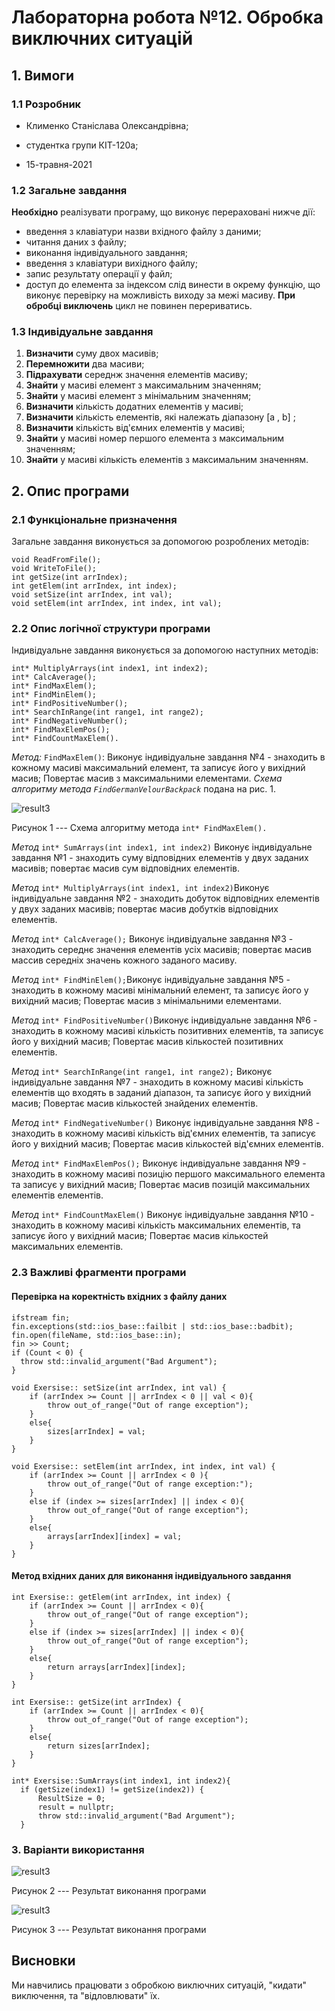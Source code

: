 ﻿
# Лабораторна робота №12. Обробка виключних ситуацій

## 1. Вимоги

### 1.1 Розробник
 
- Клименко Станіслава Олександрівна;

- студентка групи КІТ-120а;

- 15-травня-2021

### 1.2 Загальне завдання

**Необхідно** реалізувати програму, що виконує перераховані нижче дії:
* введення з клавіатури назви вхідного файлу з даними;
* читання даних з файлу;
* виконання індивідуального завдання;
* введення з клавіатури вихідного файлу;
* запис результату операції у файл;
* доступ до елемента за індексом слід винести в окрему функцію, що виконує перевірку на можливість виходу за межі масиву.
**При обробці виключень** цикл не повинен перериватись.
 
### 1.3 Індивідуальне завдання

1. **Визначити** суму двох масивів;
2. **Перемножити** два масиви;
3. **Підрахувати** середнж значення елементів масиву;
4. **Знайти** у масиві елемент з максимальним значенням;
5. **Знайти** у масиві елемент з мінімальним значенням;
6. **Визначити** кількість додатних елементів у масиві;
7. **Визначити** кількість елементів, які належать діапазону [a , b] ;
8. **Визначити** кількість від'ємних елементів у масиві;
9. **Знайти** у масиві номер першого елемента з максимальним значенням;
10. **Знайти** у масиві кількість елементів з максимальним значенням.
 

## 2. Опис програми 

### 2.1 Функціональне призначення

Загальне завдання виконується за допомогою розроблених методів:
```  void ReadFileName();  
void ReadFromFile();  
void WriteToFile();  
int getSize(int arrIndex);  
int getElem(int arrIndex, int index);  
void setSize(int arrIndex, int val);  
void setElem(int arrIndex, int index, int val);
```

### 2.2 Опис логічної структури програми
Індивідуальне завдання виконується за допомогою наступних методів:
```int* SumArrays(int index1, int index2); 
int* MultiplyArrays(int index1, int index2);  
int* CalcAverage();  
int* FindMaxElem();  
int* FindMinElem();  
int* FindPositiveNumber();  
int* SearchInRange(int range1, int range2);  
int* FindNegativeNumber();  
int* FindMaxElemPos();  
int* FindCountMaxElem().
```

_Метод:_  `FindMaxElem()`: Виконує індивідуальне завдання №4 - знаходить в кожному масиві максимальний елемент, та записує його у вихідний масив; Повертає масив з максимальними елементами.
_Схема алгоритму метода `FindGermanVelourBackpack`_ подана на рис. 1.

![result3](assets/FindMaxElem().png)

Рисунок 1 --- Схема алгоритму метода `int* FindMaxElem().`

_Метод_ `int* SumArrays(int index1, int index2)` Виконує індивідуальне завдання №1 - знаходить суму відповідних елементів у двух заданих масивів; повертає масив сум відповідних елементів.

_Метод_   `int* MultiplyArrays(int index1, int index2)`Виконує індивідуальне завдання №2 - знаходить добуток відповідних елементів у двух заданих масивів; повертає масив добутків відповідних елементів.

_Метод_ `int* CalcAverage();` Виконує індивідуальне завдання №3 - знаходить середнє значення елементів усіх масивів; повертає масив массив середніх значень кожного заданого масиву.

_Метод_ `int* FindMinElem();`Виконує індивідуальне завдання №5 - знаходить в кожному масиві мінімальний елемент, та записує його у вихідний масив; Повертає масив з мінімальними елементами.

_Метод_ `int* FindPositiveNumber()`Виконує індивідуальне завдання №6 - знаходить в кожному масиві кількість позитивних елементів, та записує його у вихідний масив; Повертає масив кількостей позитивних елементів.

_Метод_ `int* SearchInRange(int range1, int range2);` Виконує індивідуальне завдання №7 - знаходить в кожному масиві кількість елементів що входять в заданий діапазон, та записує його у вихідний масив; Повертає масив кількостей знайдених елементів.

_Метод_ `int* FindNegativeNumber()` Виконує індивідуальне завдання №8 - знаходить в кожному масиві кількість від'ємних елементів, та записує його у вихідний масив; Повертає масив кількостей від'ємних елементів.

_Метод_ `int* FindMaxElemPos();` Виконує індивідуальне завдання №9 - знаходить в кожному масиві позицію першого максимального елемента та записує у вихідний масив; Повертає масив позицій максимальних елементів елементів.

_Метод_ `int* FindCountMaxElem()` Виконує індивідуальне завдання №10 - знаходить в кожному масиві кількість максимальних елементів, та записує його у вихідний масив; Повертає масив кількостей максимальних елементів.



### 2.3 Важливі фрагменти програми

#### Перевірка на коректність вхідних  з файлу даних

``` 
ifstream fin;  
fin.exceptions(std::ios_base::failbit | std::ios_base::badbit);  
fin.open(fileName, std::ios_base::in);  
fin >> Count;  
if (Count < 0) {  
  throw std::invalid_argument("Bad Argument");  
}
```

```
void Exersise:: setSize(int arrIndex, int val) {  
    if (arrIndex >= Count || arrIndex < 0 || val < 0){  
	    throw out_of_range("Out of range exception");  
    }  
    else{  
	    sizes[arrIndex] = val;  
    }  
}
```
```
void Exersise:: setElem(int arrIndex, int index, int val) {  
    if (arrIndex >= Count || arrIndex < 0 ){  
	    throw out_of_range("Out of range exception:");  
    }  
    else if (index >= sizes[arrIndex] || index < 0){  
	    throw out_of_range("Out of range exception");  
    }  
    else{  
	    arrays[arrIndex][index] = val;  
    }  
}
```
#### Метод вхідних даних для виконання індивідуального завдання

```
int Exersise:: getElem(int arrIndex, int index) {  
    if (arrIndex >= Count || arrIndex < 0){  
	    throw out_of_range("Out of range exception");  
    }  
    else if (index >= sizes[arrIndex] || index < 0){  
	    throw out_of_range("Out of range exception");  
    }  
    else{  
	    return arrays[arrIndex][index];  
    }  
}  
```
```
int Exersise:: getSize(int arrIndex) {  
	if (arrIndex >= Count || arrIndex < 0){  
	    throw out_of_range("Out of range exception");  
    }  
    else{  
	    return sizes[arrIndex];  
    }  
}
```
```
int* Exersise::SumArrays(int index1, int index2){  
  if (getSize(index1) != getSize(index2)) {  
	  ResultSize = 0;  
      result = nullptr;  
      throw std::invalid_argument("Bad Argument");  
  }
```


### 3. Варіанти використання



![result3](assets/img.png)

Рисунок 2 --- Результат виконання програми

![result3](assets/img_1.png)

Рисунок 3 --- Результат виконання програми

## Висновки

Ми навчились працювати з обробкою виключних ситуацій, "кидати" виключення, та "відловлювати" їх.

